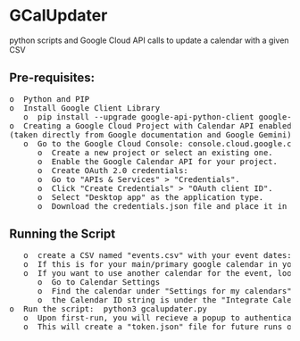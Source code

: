 # GCalUpdater  
python scripts and Google Cloud API calls to update a calendar with a given CSV  
  
## Pre-requisites:  
<pre>
o  Python and PIP  
o  Install Google Client Library  
   o  pip install --upgrade google-api-python-client google-auth-httplib2 google-auth-oauthlib  
o  Creating a Google Cloud Project with Calendar API enabled to create auth credentials for the app.  
(taken directly from Google documentation and Google Gemini)
   o  Go to the Google Cloud Console: console.cloud.google.com
      o  Create a new project or select an existing one.
      o  Enable the Google Calendar API for your project.
      o  Create OAuth 2.0 credentials:
      o  Go to "APIs & Services" > "Credentials".
      o  Click "Create Credentials" > "OAuth client ID".
      o  Select "Desktop app" as the application type.
      o  Download the credentials.json file and place it in the same directory as your Python script.
</pre>
  
## Running the Script
<pre>
   o  create a CSV named "events.csv" with your event dates:  date,start_time,end_time,title,calendar_id,timezone
   o  If this is for your main/primary google calendar in your account, use "primary" for the calendar_id.
   o  If you want to use another calendar for the event, look up the Calendar ID to use:
      o  Go to Calendar Settings
      o  Find the calendar under "Settings for my calendars"
      o  the Calendar ID string is under the "Integrate Calendar" section.
o  Run the script:  python3 gcalupdater.py
   o  Upon first-run, you will recieve a popup to authenticate the application.
   o  This will create a "token.json" file for future runs of the script.

</pre>




